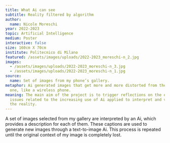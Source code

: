 ```yaml
---
title: What Ai can see
subtitle: Reality filtered by algorithm
author:
  name: Nicole Moreschi
year: 2022-2023
topic: Artificial Intelligence
medium: Poster
interactive: false
size: 160cm X 70cm
institute: Politecnico di Milano
featured: /assets/images/uploads/2022-2023_moreschi-n_2.jpg
images:
  - /assets/images/uploads/2022-2023_moreschi-n_3.jpg
  - /assets/images/uploads/2022-2023_moreschi-n_1.jpg
source:
  name: Set of images from my phone’s gallery.
metaphor: Ai generated images that get more and more distorted from the original
  one, like a wireless phone.
meaning: The main aim of the project is to trigger reflections on the ethical
  issues related to the increasing use of Ai applied to interpret and visualize
  the reality.
---
```

A set of images selected from my gallery are interpreted by an Ai, which provides a description for each of them. These captions are used to generate new images through a text-to-image Ai. This process is repeated until the original context of my image is completely lost.